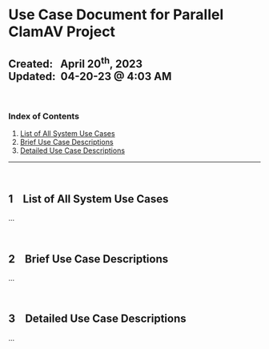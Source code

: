 # Use Case Document for Parallel ClamAV Project
**Created:**&nbsp;&nbsp; April 20<sup>th</sup>, 2023  
**Updated:**&nbsp; 04-20-23 @ 4:03 AM
---

&nbsp;
### Index of Contents

1. [List of All System Use Cases]()
2. [Brief Use Case Descriptions]()
3. [Detailed Use Case Descriptions]()

---


&nbsp;
## 1 &nbsp;&nbsp; List of All System Use Cases

...


&nbsp;
## 2 &nbsp;&nbsp; Brief Use Case Descriptions

...


&nbsp;
## 3 &nbsp;&nbsp; Detailed Use Case Descriptions

...
